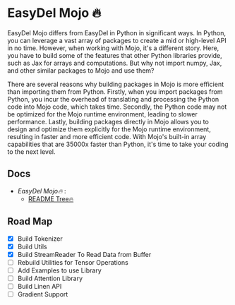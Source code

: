 # EasyDel Mojo 🔥

EasyDel Mojo differs from EasyDel in Python in significant ways. In Python, you can leverage a vast array of packages to create a mid or high-level API in no time. However, when working with Mojo, it's a different story. Here, you have to build some of the features that other Python libraries provide, such as Jax for arrays and computations. But why not import numpy, Jax, and other similar packages to Mojo and use them?

There are several reasons why building packages in Mojo is more efficient than importing them from Python. Firstly, when you import packages from Python, you incur the overhead of translating and processing the Python code into Mojo code, which takes time. Secondly, the Python code may not be optimized for the Mojo runtime environment, leading to slower performance. Lastly, building packages directly in Mojo allows you to design and optimize them explicitly for the Mojo runtime environment, resulting in faster and more efficient code. With Mojo's built-in array capabilities that are 35000x faster than Python, it's time to take your coding to the next level.

## Docs

* _EasyDel Mojo🔥_ :
  * [README Tree🔥](https://erfanzar.github.io/EasyDeL/lib/mojo)

## Road Map

* [X] Build Tokenizer
* [X] Build Utils
* [X] Build StreamReader To Read Data from Buffer
* [ ] Rebuild Utilities for Tensor Operations
* [ ] Add Examples to use Library
* [ ] Build Attention Library
* [ ] Build Linen API
* [ ] Gradient Support
